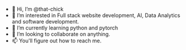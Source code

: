 - 👋 Hi, I’m @that-chick
- 👀 I’m interested in Full stack website development, AI, Data Analytics and software development.
- 🌱 I’m currently learning python and pytorch
- 💞️ I’m looking to collaborate on anything.
- 📫 You'll figure out how to reach me.

<!---
that-chick/that-chick is a ✨ special ✨ repository because its `README.md` (this file) appears on your GitHub profile.
You can click the Preview link to take a look at your changes.
--->
